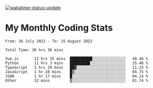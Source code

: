 [![wakatime-status-update](https://github.com/noopurphalak/noopurphalak/workflows/wakatime-status-update/badge.svg)](https://github.com/noopurphalak/noopurphalak/actions/workflows/main.yml)

# My Monthly Coding Stats

<!--START_SECTION:waka-->

```text
From: 26 July 2022 - To: 25 August 2022

Total Time: 30 hrs 36 mins

Vue.js       12 hrs 35 mins  ██████████░░░░░░░░░░░░░░░   40.44 %
Python       11 hrs 3 mins   █████████░░░░░░░░░░░░░░░░   35.48 %
TypeScript   3 hrs 29 mins   ██▓░░░░░░░░░░░░░░░░░░░░░░   11.23 %
JavaScript   1 hr 28 mins    █▒░░░░░░░░░░░░░░░░░░░░░░░   04.75 %
JSON         1 hr 17 mins    █░░░░░░░░░░░░░░░░░░░░░░░░   04.14 %
Other        32 mins         ▒░░░░░░░░░░░░░░░░░░░░░░░░   01.74 %
```

<!--END_SECTION:waka-->
